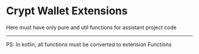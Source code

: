 # Crypt Wallet Extensions

Here must have only pure and util functions for assistant project code

---

PS: In kotlin, all functions must be converted to extension Functions